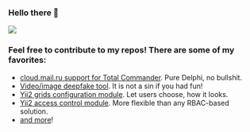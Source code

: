 ### Hello there 👋
<img src="https://github-readme-stats.vercel.app/api?username=pozitronik&show_icons=true&count_private=true&theme=tokyonight">

### Feel free to contribute to my repos! There are some of my favorites:
- [cloud.mail.ru support for Total Commander](https://github.com/pozitronik/CloudMailRu). Pure Delphi, no bullshit.
- [Video/image deepfake tool](https://github.com/pozitronik/sinner). It is not a sin if you had fun!
- [Yii2 grids configuration module](https://github.com/pozitronik/yii2-grid-config). Let users choose, how it looks.
- [Yii2 access control module](https://github.com/cusodede/yii2-permissions). More flexible than any RBAC-based solution.
- [and more](https://github.com/pozitronik?tab=repositories)!
